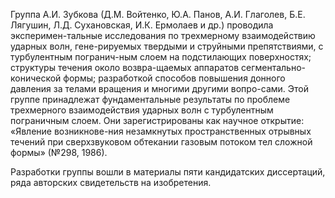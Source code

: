 Группа А.И. Зубкова (Д.М. Войтенко, Ю.А. Панов, А.И. Глаголев, Б.Е. Лягушин, Л.Д. Сухановская, И.К. Ермолаев и др.) проводила эксперимен-тальные исследования по трехмерному взаимодействию ударных волн, гене-рируемых твердыми и струйными препятствиями, с турбулентным погранич-ным слоем на подстилающих поверхностях; структуры течения около возвра-щаемых аппаратов сегментально-конической формы; разработкой способов повышения донного давления за телами вращения и многими другими вопро-сами.
Этой группе принадлежат фундаментальные результаты по проблеме трехмерного взаимодействия ударных волн с турбулентным пограничным слоем. Они зарегистрированы как научное открытие: «Явление возникнове-ния незамкнутых пространственных отрывных течений при сверхзвуковом обтекании газовым потоком тел сложной формы» (№298, 1986).

Разработки группы вошли в материалы пяти кандидатских диссертаций, ряда авторских свидетельств на изобретения.
